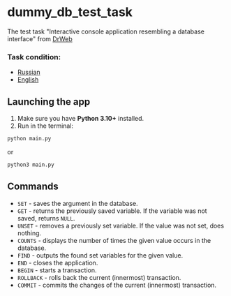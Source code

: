 # dummy_db_test_task

The test task "Interactive console application resembling a database interface" from [DrWeb](https://drweb.com)

### Task condition:

- [Russian](./docs/task_condition_ru.md)
- [English](./docs/task_condition_en.md)

## Launching the app

1. Make sure you have **Python 3.10+** installed.
2. Run in the terminal:

```bash
python main.py
```

or

```bash
python3 main.py
```

## Commands

- `SET` - saves the argument in the database.
- `GET` - returns the previously saved variable. If the variable was not saved, returns `NULL`.
- `UNSET` - removes a previously set variable. If the value was not set, does nothing.
- `COUNTS` - displays the number of times the given value occurs in the database.
- `FIND` - outputs the found set variables for the given value.
- `END` - closes the application.
- `BEGIN` - starts a transaction.
- `ROLLBACK` - rolls back the current (innermost) transaction.
- `COMMIT` - commits the changes of the current (innermost) transaction.
